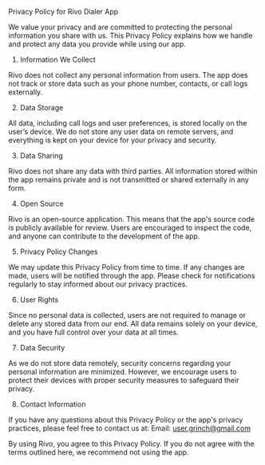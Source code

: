 Privacy Policy for Rivo Dialer App

We value your privacy and are committed to protecting the personal information you share with us. This Privacy Policy explains how we handle and protect any data you provide while using our app.

1. Information We Collect

Rivo does not collect any personal information from users. The app does not track or store data such as your phone number, contacts, or call logs externally.

2. Data Storage

All data, including call logs and user preferences, is stored locally on the user’s device. We do not store any user data on remote servers, and everything is kept on your device for your privacy and security.

3. Data Sharing

Rivo does not share any data with third parties. All information stored within the app remains private and is not transmitted or shared externally in any form.

4. Open Source

Rivo is an open-source application. This means that the app's source code is publicly available for review. Users are encouraged to inspect the code, and anyone can contribute to the development of the app.

5. Privacy Policy Changes

We may update this Privacy Policy from time to time. If any changes are made, users will be notified through the app. Please check for notifications regularly to stay informed about our privacy practices.

6. User Rights

Since no personal data is collected, users are not required to manage or delete any stored data from our end. All data remains solely on your device, and you have full control over your data at all times.

7. Data Security

As we do not store data remotely, security concerns regarding your personal information are minimized. However, we encourage users to protect their devices with proper security measures to safeguard their privacy.

8. Contact Information

If you have any questions about this Privacy Policy or the app's privacy practices, please feel free to contact us at:
Email: user.grinch@gmail.com

By using Rivo, you agree to this Privacy Policy. If you do not agree with the terms outlined here, we recommend not using the app.
